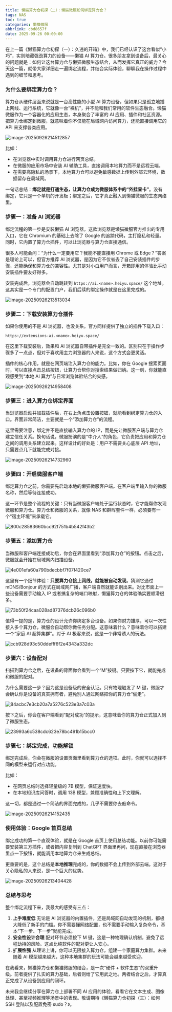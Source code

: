 ```yaml
---
title: 懒猫算力仓初探（二）：懒猫微服如何绑定算力仓？
tags: NAS
toc: true
categories: 懒猫微服
abbrlink: cbd8657f
date: 2025-09-26 00:00:00
---
```


在上一篇《懒猫算力仓初探（一）：久违的开箱》中，我们已经认识了这台看似“小巧”，实则暗藏强劲算力的设备——懒猫 AI 算力仓。很多朋友拿到设备后，最关心的问题就是：如何让这台算力仓与懒猫微服生态结合，从而发挥它真正的威力？今天这一篇，就带大家详细走一遍绑定流程，并结合实际体验，聊聊我在操作过程中遇到的细节和思考。

### 为什么要绑定算力仓？

算力仓从硬件层面来说就是一台高性能的小型 AI 算力设备，但如果只是孤立地插上网线、运行系统，它就像一台“裸机”，并不能和我们常用的软件生态融合。懒猫微服作为一个容器化的应用生态，本身聚合了丰富的 AI 应用、插件和社区资源。把算力仓绑定到微服，就意味着你不仅能在局域网内访问算力，还能直接调用它的 API 来支撑各类应用。

<!-- more -->

![image-20250926214512857](https://raw.githubusercontent.com/cloudsmithy/picgo-imh/master/image-20250926214512857.png)

比如：

- 在浏览器中实时调用算力仓进行网页总结。
- 在微服的应用市场中安装 AI 辅助工具，直接调用本地算力而不是远程云端。
- 在需要高隐私的场景下，本地算力仓可以避免敏感数据上传到外部云环境，数据留存在局域网。

一句话总结：**绑定就是打通生态，让算力仓成为微服体系中的“外挂显卡”**。没有绑定，它只是一个单机的开发板；绑定之后，它才真正融入到懒猫微服的生态网络里。

### 步骤一：准备 AI 浏览器

绑定流程的第一步是安装懒猫 AI 浏览器。这款浏览器是懒猫微服官方推出的专用入口，它在 Chromium 的基础上去除了 Google 的追踪代码，主打隐私和轻量。同时，它内置了算力仓插件，可以让浏览器与算力仓直接通信。

很多人可能会问：“为什么一定要用它？我能不能直接用 Chrome 或 Edge？”答案是理论上可以，但官方推荐 AI 浏览器，是因为它不仅省去了自己安装插件的步骤，还能确保和算力仓的兼容性。尤其是对小白用户而言，开箱即用的体验比手动安装插件要友好得多。

安装完成后，浏览器会自动跳转到 `https://ai.<name>.heiyu.space/` 这个地址。这其实是一个专门的配置门户，我们后续的绑定操作就是在这里完成的。

![image-20250926213513034](https://raw.githubusercontent.com/cloudsmithy/picgo-imh/master/image-20250926213513034.png)

### 步骤二：下载安装算力仓插件

如果你使用的不是 AI 浏览器，也没关系。官方同样提供了独立的插件下载入口：

```
https://extensions-ai.<name>.heiyu.space/
```

在这里下载安装后，效果和 AI 浏览器自带插件是完全一致的。区别只在于操作步骤多了一点点，但对于喜欢用主力浏览器的人来说，这个方式会更灵活。

插件的核心作用，就是在网页端注入算力仓的能力。比如，你在 Google 搜索页面时，可以直接点击总结按钮，让算力仓帮你对搜索结果做归纳。这一刻，你就能直观感受到“本地 AI 算力”与日常浏览体验结合的爽感。

![image-20250926214958408](https://raw.githubusercontent.com/cloudsmithy/picgo-imh/master/image-20250926214958408.png)

### 步骤三：进入算力仓绑定界面

当浏览器启动并加载插件后，在右上角点击设置按钮，就能看到绑定算力仓的入口。界面非常简洁，主要就是一个“添加算力仓”的流程。

这里需要注意，绑定并不是直接输入算力仓的 IP，而是先让微服客户端与算力仓建立信任关系。换句话说，微服扮演的是“中介人”的角色，它负责把应用和算力仓之间的调用关系建立起来。这样设计的好处是：用户不需要关心底层 API 地址，只需要点几下就能完成对接。

![image-20250926214732960](https://raw.githubusercontent.com/cloudsmithy/picgo-imh/master/image-20250926214732960.png)

### 步骤四：开启微服客户端

绑定算力仓之前，你需要先启动本地的懒猫微服客户端。在客户端里输入你的微服名称，然后等待连接成功。

这一环节是整个流程的关键：只有当微服客户端处于运行状态时，它才能帮你发现微服和算力仓。算力仓和微服的关系，就像 NAS 和群晖套件一样，必须要有一个“宿主环境”来承载它。

![800c28583660bcc92f751b4b542f43b2](https://raw.githubusercontent.com/cloudsmithy/picgo-imh/master/800c28583660bcc92f751b4b542f43b2.png)

### 步骤五：添加算力仓

当微服和客户端连接成功后，你会在界面里看到“添加算力仓”的按钮。点击之后，微服就会开始在局域网内扫描设备。

![4e001efa60a790bdecbbf7f07f420ce7](https://raw.githubusercontent.com/cloudsmithy/picgo-imh/master/4e001efa60a790bdecbbf7f07f420ce7.png)

这里有一个细节体验：**只要算力仓接上网线，就能被自动发现**。猜测它通过 mDNS/Bonjour 的方式在局域网广播，客户端自然就能识别出来。对比市面上一些设备需要手动输入 IP 或者搞复杂的端口映射，懒猫算力仓的体验确实要顺滑很多。

![73b50f24caa028ad87376dcb26c096b0](https://raw.githubusercontent.com/cloudsmithy/picgo-imh/master/73b50f24caa028ad87376dcb26c096b0.png)

值得一提的是，算力仓的设计允许你绑定多台设备。如果你财力雄厚，可以一次性接入多个算力仓，微服会自动帮你做任务分配。这意味着什么？意味着你可以搭建一个“家庭 AI 超算集群”。对于 AI 极客来说，这是一个非常诱人的玩法。

![ccb928d93c50ddefff6f2e4343a332dc](https://raw.githubusercontent.com/cloudsmithy/picgo-imh/master/ccb928d93c50ddefff6f2e4343a332dc.png)

### 步骤六：设备配对

扫描到算力仓之后，在设备的背面你会看到一个“M”按键。只要按下它，就能完成和微服的配对。

为什么需要这一步？因为这是设备级的安全认证。只有物理触发了 M 键，微服才会确认你是设备的真实拥有者，避免别人通过网络把你的算力仓“偷走”。

![84acbc7e3cb20a7a5276c523e3a7c03a](https://raw.githubusercontent.com/cloudsmithy/picgo-imh/master/84acbc7e3cb20a7a5276c523e3a7c03a.png)

按下之后，你会在客户端看到“配对成功”的提示，这意味着你的算力仓正式加入到了微服生态。

![23993a6c538cdc623e78bc491b15bcc0](https://raw.githubusercontent.com/cloudsmithy/picgo-imh/master/23993a6c538cdc623e78bc491b15bcc0.png)

### 步骤七：绑定完成，功能解锁

绑定完成后，你会在微服的设置页面里看到算力仓的选项。此时，你就可以选择不同的模型来运行对应功能。

比如：

- 在网页总结时选择轻量级的 7B 模型，保证速度快。
- 在本地知识库问答时，调用 13B 模型，兼顾准确性和上下文理解。

这一切，都是通过一个简洁的界面完成的，几乎不需要你去敲命令。

![image-20250926214152435](https://raw.githubusercontent.com/cloudsmithy/picgo-imh/master/image-20250926214152435.png)

### 使用体验：Google 首页总结

绑定成功的第一个直观体验，就是在 Google 首页上使用总结功能。以前你可能需要安装第三方插件，或者把内容复制到 ChatGPT 界面里再问，现在直接在浏览器里点一下按钮，就能调用本地算力仓来生成总结。

更重要的是，这个总结是**本地推理**完成的，你的数据不会上传到外部云端。这对于关心隐私的人来说，是一个巨大的优势。

![image-20250926213404428](https://raw.githubusercontent.com/cloudsmithy/picgo-imh/master/image-20250926213404428.png)

### 总结与思考

整个绑定流程下来，我最大的感受有三点：

1. **上手难度低**
   无论是 AI 浏览器的内置插件，还是局域网自动发现的机制，都极大降低了新手的门槛。你不需要懂网络配置，也不需要手动输入复杂命令，基本“下一步、下一步”就能完成。
2. **安全性设计合理**
   配对环节必须按下 M 键，这是一种物理确认机制，避免了远程劫持的风险。这点比纯软件的配对更让人安心。
3. **扩展性强**
   从理论上讲，你可以无限接入算力仓，组建一个家庭算力集群。未来随着 AI 模型越来越大，这种本地集群的玩法可能会越来越受欢迎。

在我看来，懒猫算力仓和懒猫微服的结合，是一次“硬件 + 软件生态”的双重升级。前者提供了扎实的算力基础，后者则给了它用武之地。两者结合之后，才算真正完成了从设备到应用的闭环。

未来我会继续分享在算力仓上部署不同 AI 应用的体验，看看它在文本生成、图像处理、甚至视频推理等场景中的表现。敬请期待《懒猫算力仓初探（三）：如何 SSH 登陆以及配置免密 sudo？》。

